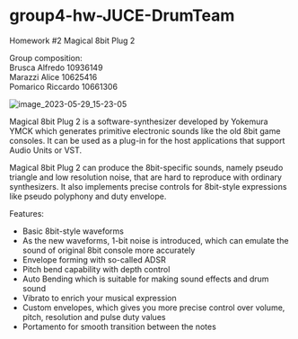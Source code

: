 # group4-hw-JUCE-DrumTeam

Homework #2
Magical 8bit Plug 2

Group composition:<br>
Brusca Alfredo 10936149<br>
Marazzi Alice 10625416<br>
Pomarico Riccardo 10661306<br>

![image_2023-05-29_15-23-05](https://github.com/polimi-cmls-23/group4-hw-JUCE-DrumTeam/assets/79702678/1bf533e4-ff14-40bf-8cdd-c85aad0c4dc9)

Magical 8bit Plug 2 is a software-synthesizer developed by Yokemura YMCK which generates primitive electronic sounds like the old 8bit game consoles. It can be used as a plug-in for the host applications that support Audio Units or VST.

Magical 8bit Plug 2 can produce the 8bit-specific sounds, namely pseudo triangle and low resolution noise, that are hard to reproduce with ordinary synthesizers. It also implements precise controls for 8bit-style expressions like pseudo polyphony and duty envelope.


Features:
-	Basic 8bit-style waveforms
-	As the new waveforms, 1-bit noise is introduced, which can emulate the sound of original 8bit console more accurately
-	Envelope forming with so-called ADSR
-	Pitch bend capability with depth control
-	Auto Bending which is suitable for making sound effects and drum sound
-	Vibrato to enrich your musical expression
-	Custom envelopes, which gives you more precise control over volume, pitch, resolution and pulse duty values
-	Portamento for smooth transition between the notes


